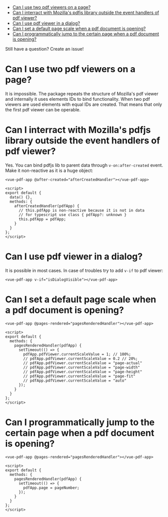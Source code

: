 - [Can I use two pdf viewers on a page?](#can-i-use-two-pdf-viewers-on-a-page)
- [Can I interract with Mozilla's pdfjs library outside the event handlers of pdf viewer?](#can-i-interract-with-mozilla's-pdfjs-library-outside-the-event-handlers-of-pdf-viewer)
- [Can I use pdf viewer in a dialog?](#can-i-use-pdf-viewer-in-a-dialog)
- [Can I set a default page scale when a pdf document is opening?](#can-i-set-a-default-page-scale-when-a-pdf-document-is-opening)
- [Can I programmatically jump to the certain page when a pdf document is opening?](#can-i-programmatically-jump-to-the-certain-page-when-a-pdf-document-is-opening)

Still have a question? Create an issue!

# Can I use two pdf viewers on a page?

It is impossible. The package repeats the structure of Mozilla's pdf viewer and internally it uses elements IDs to bind functionality. When two pdf viewers are used elements with equal IDs are created. That means that only the first pdf viewer can be operable.

# Can I interract with Mozilla's pdfjs library outside the event handlers of pdf viewer?

Yes. You can bind pdfjs lib to parent data through `v-on:after-created` event. Make it non-reactive as it is a huge object:

```vue
<vue-pdf-app @after-created="afterCreatedHandler"></vue-pdf-app>

<script>
export default {
  data() {},
  methods: {
    afterCreatedHandler(pdfApp) {
      // this.pdfApp is non-reactive because it is not in data
      // for typescript use class { pdfApp?: unknown }
      this.pdfApp = pdfApp;
    }
  }
};
</script>
```

# Can I use pdf viewer in a dialog?

It is possible in most cases. In case of troubles try to add `v-if` to pdf viewer:

```vue
<vue-pdf-app v-if="isDialogVisible"></vue-pdf-app>
```

# Can I set a default page scale when a pdf document is opening?

```vue
<vue-pdf-app @pages-rendered="pagesRenderedHandler"></vue-pdf-app>

<script>
export default {
  methods: {
    pagesRenderedHandler(pdfApp) {
      setTimeout(() => {
        pdfApp.pdfViewer.currentScaleValue = 1; // 100%;
        // pdfApp.pdfViewer.currentScaleValue = 0.2 // 20%;
        // pdfApp.pdfViewer.currentScaleValue = "page-actual"
        // pdfApp.pdfViewer.currentScaleValue = "page-width"
        // pdfApp.pdfViewer.currentScaleValue = "page-height"
        // pdfApp.pdfViewer.currentScaleValue = "page-fit"
        // pdfApp.pdfViewer.currentScaleValue = "auto"
      });
    }
  }
};
</script>
```

# Can I programmatically jump to the certain page when a pdf document is opening?

```vue
<vue-pdf-app @pages-rendered="pagesRenderedHandler"></vue-pdf-app>

<script>
export default {
  methods: {
    pagesRenderedHandler(pdfApp) {
      setTimeout(() => {
        pdfApp.page = pageNumber;
      });
    }
  }
};
</script>
```
